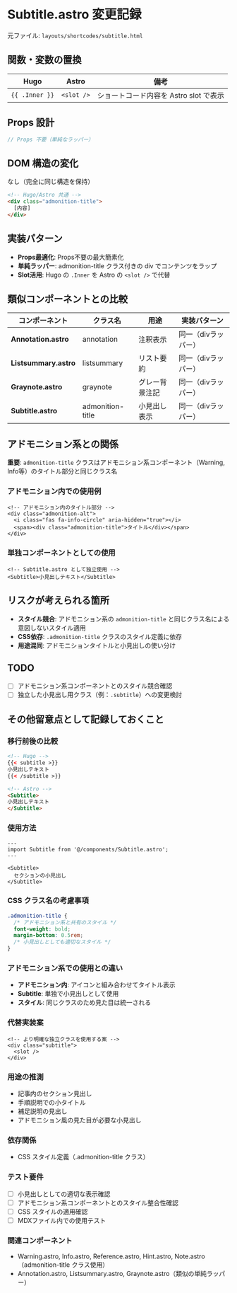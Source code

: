 # Subtitle.astro 変更記録

元ファイル: `layouts/shortcodes/subtitle.html`

## 関数・変数の置換

| Hugo | Astro | 備考 |
|------|-------|------|
| `{{ .Inner }}` | `<slot />` | ショートコード内容を Astro slot で表示 |

## Props 設計

```typescript
// Props 不要（単純なラッパー）
```

## DOM 構造の変化

なし（完全に同じ構造を保持）

```html
<!-- Hugo/Astro 共通 -->
<div class="admonition-title">
  [内容]
</div>
```

## 実装パターン

- **Props最適化**: Props不要の最大簡素化
- **単純ラッパー**: admonition-title クラス付きの div でコンテンツをラップ
- **Slot活用**: Hugo の `.Inner` を Astro の `<slot />` で代替

## 類似コンポーネントとの比較

| コンポーネント | クラス名 | 用途 | 実装パターン |
|---------------|----------|------|-------------|
| **Annotation.astro** | annotation | 注釈表示 | 同一（divラッパー） |
| **Listsummary.astro** | listsummary | リスト要約 | 同一（divラッパー） |
| **Graynote.astro** | graynote | グレー背景注記 | 同一（divラッパー） |
| **Subtitle.astro** | admonition-title | 小見出し表示 | 同一（divラッパー） |

## アドモニション系との関係

**重要**: `admonition-title` クラスはアドモニション系コンポーネント（Warning, Info等）のタイトル部分と同じクラス名

### アドモニション内での使用例
```astro
<!-- アドモニション内のタイトル部分 -->
<div class="admonition-alt">
  <i class="fas fa-info-circle" aria-hidden="true"></i>
  <span><div class="admonition-title">タイトル</div></span>
</div>
```

### 単独コンポーネントとしての使用
```astro
<!-- Subtitle.astro として独立使用 -->
<Subtitle>小見出しテキスト</Subtitle>
```

## リスクが考えられる箇所

- **スタイル競合**: アドモニション系の `admonition-title` と同じクラス名による意図しないスタイル適用
- **CSS依存**: `.admonition-title` クラスのスタイル定義に依存
- **用途混同**: アドモニションタイトルと小見出しの使い分け

## TODO

- [ ] アドモニション系コンポーネントとのスタイル競合確認
- [ ] 独立した小見出し用クラス（例：`.subtitle`）への変更検討

## その他留意点として記録しておくこと

### 移行前後の比較
```html
<!-- Hugo -->
{{< subtitle >}}
小見出しテキスト
{{< /subtitle >}}

<!-- Astro -->
<Subtitle>
小見出しテキスト
</Subtitle>
```

### 使用方法
```astro
---
import Subtitle from '@/components/Subtitle.astro';
---

<Subtitle>
  セクションの小見出し
</Subtitle>
```

### CSS クラス名の考慮事項
```css
.admonition-title {
  /* アドモニション系と共有のスタイル */
  font-weight: bold;
  margin-bottom: 0.5rem;
  /* 小見出しとしても適切なスタイル */
}
```

### アドモニション系での使用との違い
- **アドモニション内**: アイコンと組み合わせてタイトル表示
- **Subtitle**: 単独で小見出しとして使用
- **スタイル**: 同じクラスのため見た目は統一される

### 代替実装案
```astro
<!-- より明確な独立クラスを使用する案 -->
<div class="subtitle">
  <slot />
</div>
```

### 用途の推測
- 記事内のセクション見出し
- 手順説明での小タイトル  
- 補足説明の見出し
- アドモニション風の見た目が必要な小見出し

### 依存関係
- CSS スタイル定義（.admonition-title クラス）

### テスト要件
- [ ] 小見出しとしての適切な表示確認
- [ ] アドモニション系コンポーネントとのスタイル整合性確認
- [ ] CSS スタイルの適用確認
- [ ] MDXファイル内での使用テスト

### 関連コンポーネント
- Warning.astro, Info.astro, Reference.astro, Hint.astro, Note.astro（admonition-title クラス使用）
- Annotation.astro, Listsummary.astro, Graynote.astro（類似の単純ラッパー）